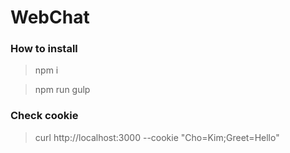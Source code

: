 # WebChat

### How to install

> npm i

> npm run gulp

### Check cookie

> curl http://localhost:3000 --cookie "Cho=Kim;Greet=Hello"

